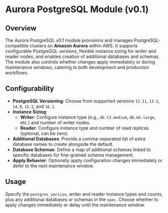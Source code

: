 # Aurora PostgreSQL Module (v0.1)

## Overview

The Aurora PostgreSQL v0.1 module provisions and manages PostgreSQL-compatible clusters on **Amazon Aurora** within AWS. It supports configurable PostgreSQL versions, flexible instance sizing for writer and reader nodes, and enables creation of additional databases and schemas. The module also controls whether changes apply immediately or during maintenance windows, catering to both development and production workflows.

## Configurability

- **PostgreSQL Versioning**: Choose from supported versions `12.11`, `13.3`, `14.0`, `15.2`, and `16.1`.
- **Instance Sizing**:
  - **Writer**: Configure instance type (e.g., `db.t3.medium`, `db.m5.large`, etc.) and number of writer nodes.
  - **Reader**: Configure instance type and number of read replicas (optional, can be zero).
- **Additional Databases**: Provide a comma-separated list of extra database names to create alongside the default.
- **Database Schemas**: Define a map of additional schemas linked to specific databases for fine-grained schema management.
- **Apply Behavior**: Optionally apply configuration changes immediately or defer to the next maintenance window.

## Usage

Specify the `postgres_version`, writer and reader instance types and counts, plus any additional databases or schemas in the `spec`. Choose whether to apply changes immediately or delay until the maintenance window.
